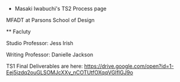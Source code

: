 * Masaki Iwabuchi's TS2 Process page

MFADT at Parsons School of Design

** Facluty

Studio Professor: Jess Irish

Writing Professor: Danielle Jackson

TS1 Final Deliverables are here:
https://drive.google.com/open?id=1-Eej5jzdq2ouGLSOMJcXXy_nCOTUtfOXqqVGIfIGJ9o
